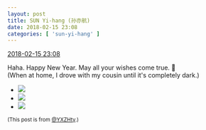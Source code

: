 ```yaml
---
layout: post
title: SUN Yi-hang (孙亦航)
date: 2018-02-15 23:08
categories: [ 'sun-yi-hang' ]
---
```


<div class="weibo-info">
  <a href="https://weibo.com/2565158051/G3hArxQZ4">2018-02-15 23:08</a>
</div>

Haha. Happy New Year. May all your wishes come true. :eyes:  
(When at home, I drove with my cousin until it's completely dark.)

<!-- more -->

<ul class="weibo-pic-list-1">
  <li class="weibo-pic">
    <a href="http://wx4.sinaimg.cn/mw690/98e534a3ly1fohj7ii4lkj20zk0qok0j.jpg"><img src="http://wx4.sinaimg.cn/thumb150/98e534a3ly1fohj7ii4lkj20zk0qok0j.jpg"/></a>
  </li>
  <li class="weibo-pic">
    <a href="http://wx1.sinaimg.cn/mw690/98e534a3ly1fohj7gpwrjj20zk0qo12f.jpg"><img src="http://wx1.sinaimg.cn/thumb150/98e534a3ly1fohj7gpwrjj20zk0qo12f.jpg"/></a>
  </li>
  <li class="weibo-pic">
    <a href="http://wx2.sinaimg.cn/mw690/98e534a3ly1fohj7j5pkaj20zk0qoq6e.jpg"><img src="http://wx2.sinaimg.cn/thumb150/98e534a3ly1fohj7j5pkaj20zk0qoq6e.jpg"/></a>
  </li>
</ul>

<small>(This post is from [@YXZHty](http://weibo.com/2565158051).)</small>
